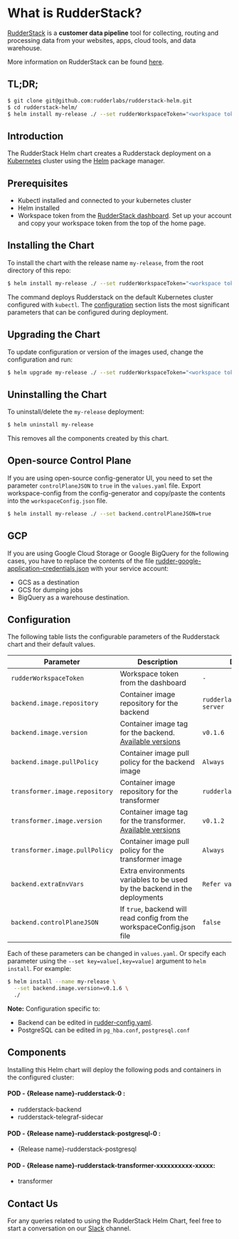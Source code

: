 # What is RudderStack?

[RudderStack](https://rudderstack.com/) is a **customer data pipeline** tool for collecting, routing and processing data from your websites, apps, cloud tools, and data warehouse.

More information on RudderStack can be found [here](https://github.com/rudderlabs/rudder-server).

## TL;DR;

```bash
$ git clone git@github.com:rudderlabs/rudderstack-helm.git
$ cd rudderstack-helm/
$ helm install my-release ./ --set rudderWorkspaceToken="<workspace token from the dashboard>"
```

## Introduction

The RudderStack Helm chart creates a Rudderstack deployment on a [Kubernetes](http://kubernetes.io) cluster
using the [Helm](https://helm.sh) package manager.

## Prerequisites

- Kubectl installed and connected to your kubernetes cluster
- Helm installed
- Workspace token from the [RudderStack dashboard](https://app.rudderstack.com). Set up your account and copy your workspace token from the top of the home page.

## Installing the Chart

To install the chart with the release name `my-release`, from the root directory of this repo:

```bash
$ helm install my-release ./ --set rudderWorkspaceToken="<workspace token from the dashboard>"
```

The command deploys Rudderstack on the default Kubernetes cluster configured with `kubectl`. The [configuration](#configuration) section lists the most significant parameters that can be configured during deployment.

## Upgrading the Chart

To update configuration or version of the images used, change the configuration and run:

```bash
$ helm upgrade my-release ./ --set rudderWorkspaceToken="<workspace token from the dashboard>"
```

## Uninstalling the Chart

To uninstall/delete the `my-release` deployment:

```bash
$ helm uninstall my-release
```

This removes all the components created by this chart.

## Open-source Control Plane

If you are using open-source config-generator UI, you need to set the parameter `controlPlaneJSON` to `true` in the `values.yaml` file. Export workspace-config from the config-generator and copy/paste the contents into the `workspaceConfig.json` file.

```bash
$ helm install my-release ./ --set backend.controlPlaneJSON=true
 ```

## GCP

If you are using Google Cloud Storage or Google BigQuery for the following cases, you have to replace the contents of the file [rudder-google-application-credentials.json](rudder-google-application-credentials.json) with your service account:

 - GCS as a destination
 - GCS for dumping jobs
 - BigQuery as a warehouse destination.

## Configuration

The following table lists the configurable parameters of the Rudderstack chart and their default values.

| Parameter                           | Description                                                                                         | Default                  |
| ----------------------------------- | --------------------------------------------------------------------------------------------------- | ------------------------ |
| `rudderWorkspaceToken`              | Workspace token from the dashboard                                                                  | `-`                      |
| `backend.image.repository`          | Container image repository for the backend                                                          | `rudderlabs/rudder-server`     |
| `backend.image.version`                 | Container image tag for the backend. [Available versions](https://hub.docker.com/r/rudderlabs/rudder-server/tags)                                                                 | `v0.1.6`                  |
| `backend.image.pullPolicy`     | Container image pull policy for the backend image                                                   | `Always`           |
| `transformer.image.repository`      | Container image repository for the transformer                                                      | `rudderlabs/transformer` |
| `transformer.image.version`             | Container image tag for the transformer. [Available versions](https://hub.docker.com/r/rudderlabs/rudder-transformer/tags)                                                            | `v0.1.2`                  |
| `transformer.image.pullPolicy` | Container image pull policy for the transformer image                                               | `Always`           |
| `backend.extraEnvVars`              | Extra environments variables to be used by the backend in the deployments                           | `Refer values.yaml file` |
| `backend.controlPlaneJSON`                   | If `true`, backend will read config from the workspaceConfig.json file  |  `false` |

Each of these parameters can be changed in `values.yaml`. Or specify each parameter using the `--set key=value[,key=value]` argument to `helm install`. For example:

```bash
$ helm install --name my-release \
  --set backend.image.version=v0.1.6 \
  ./
```

**Note:** Configuration specific to:
- Backend can be edited in [rudder-config.yaml](https://docs.rudderlabs.com/administrators-guide/config-parameters).
- PostgreSQL can be edited in `pg_hba.conf`, `postgresql.conf`

## Components

Installing this Helm chart will deploy the following pods and containers in the configured cluster:

#### POD - {Release name}-rudderstack-0 :
- rudderstack-backend
- rudderstack-telegraf-sidecar

#### POD - {Release name}-rudderstack-postgresql-0 :
- {Release name}-rudderstack-postgresql

#### POD - {Release name}-rudderstack-transformer-xxxxxxxxxx-xxxxx:
- transformer

## Contact Us

For any queries related to using the RudderStack Helm Chart, feel free to start a conversation on our [Slack](https://resources.rudderstack.com/join-rudderstack-slack) channel.
